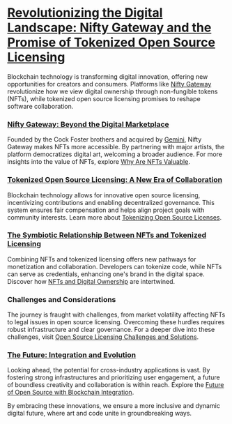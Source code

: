 # [**Revolutionizing the Digital Landscape: Nifty Gateway and the Promise of Tokenized Open Source Licensing**](#)

Blockchain technology is transforming digital innovation, offering new opportunities for creators and consumers. Platforms like [Nifty Gateway](https://niftygateway.com/) revolutionize how we view digital ownership through non-fungible tokens (NFTs), while tokenized open source licensing promises to reshape software collaboration.

### [Nifty Gateway: Beyond the Digital Marketplace](https://niftygateway.com/)

Founded by the Cock Foster brothers and acquired by [Gemini](https://www.gemini.com/), Nifty Gateway makes NFTs more accessible. By partnering with major artists, the platform democratizes digital art, welcoming a broader audience. For more insights into the value of NFTs, explore [Why Are NFTs Valuable](https://www.license-token.com/wiki/why-are-nf-ts-valuable).

### [Tokenized Open Source Licensing: A New Era of Collaboration](https://en.wikipedia.org/wiki/Tokenization_(blockchain))

Blockchain technology allows for innovative open source licensing, incentivizing contributions and enabling decentralized governance. This system ensures fair compensation and helps align project goals with community interests. Learn more about [Tokenizing Open Source Licenses](https://www.license-token.com/wiki/tokenizing-open-source-licenses).

### [The Symbiotic Relationship Between NFTs and Tokenized Licensing](https://consensys.net/blog/the-difference-between-nfts-and-crypto-tokens/)

Combining NFTs and tokenized licensing offers new pathways for monetization and collaboration. Developers can tokenize code, while NFTs can serve as credentials, enhancing one's brand in the digital space. Discover how [NFTs and Digital Ownership](https://www.license-token.com/wiki/nf-ts-and-digital-ownership) are intertwined.

### Challenges and Considerations

The journey is fraught with challenges, from market volatility affecting NFTs to legal issues in open source licensing. Overcoming these hurdles requires robust infrastructure and clear governance. For a deeper dive into these challenges, visit [Open Source Licensing Challenges and Solutions](https://www.license-token.com/wiki/open-source-licensing-challenges-and-solutions).

### [The Future: Integration and Evolution](https://www.coindesk.com/learn/how-to-understand-nfts-and-the-tokens-transforming-the-crypto-world/)

Looking ahead, the potential for cross-industry applications is vast. By fostering strong infrastructures and prioritizing user engagement, a future of boundless creativity and collaboration is within reach. Explore the [Future of Open Source with Blockchain Integration](https://www.license-token.com/wiki/the-future-of-open-source-with-blockchain-integration).

By embracing these innovations, we ensure a more inclusive and dynamic digital future, where art and code unite in groundbreaking ways.